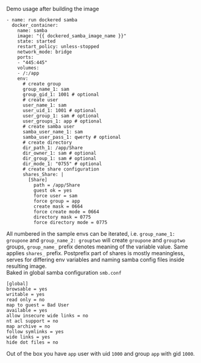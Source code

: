 Demo usage after building the image
```
- name: run dockered samba
  docker_container:
    name: samba
    image: "{{ dockered_samba_image_name }}"
    state: started
    restart_policy: unless-stopped
    network_mode: bridge
    ports:
    - "445:445"
    volumes:
    - /:/app
    env:
      # create group
      group_name_1: sam
      group_gid_1: 1001 # optional
      # create user
      user_name_1: sam
      user_uid_1: 1001 # optional
      user_group_1: sam # optional
      user_groups_1: app # optional
      # create samba user
      samba_user_name_1: sam
      samba_user_pass_1: qwerty # optional
      # create directory
      dir_path_1: /app/Share
      dir_owner_1: sam # optional
      dir_group_1: sam # optional
      dir_mode_1: "0755" # optional
      # create share configuration
      shares_Share: |
        [Share]
          path = /app/Share
          guest ok = yes
          force user = sam
          force group = app
          create mask = 0664
          force create mode = 0664
          directory mask = 0775
          force directory mode = 0775
```
All numbered in the sample envs can be iterated, i.e. `group_name_1: groupone` and `group_name_2: grouptwo` will create `groupone` and `grouptwo` groups, `group_name_` prefix denotes meaning of the variable value. Same applies `shares_` prefix. Postprefix part of shares is mostly meaningless, serves for differing env variables and naming samba config files inside resulting image.  
Baked in global samba configuration `smb.conf`  
```
[global]
browsable = yes
writable = yes
read only = no
map to guest = Bad User
available = yes
allow insecure wide links = no
nt acl support = no
map archive = no
follow symlinks = yes
wide links = yes
hide dot files = no
```
Out of the box you have `app` user with uid `1000` and group `app` with gid `1000`.
